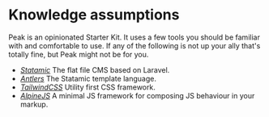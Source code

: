 # Knowledge assumptions

Peak is an opinionated Starter Kit. It uses a few tools you should be familiar with and comfortable to use. If any of the following is not up your ally that's totally fine, but Peak might not be for you. 

- *[Statamic](https://statamic.dev)* The flat file CMS based on Laravel.
- *[Antlers](https://statamic.dev/antlers#content)* The Statamic template language.
- *[TailwindCSS](https://tailwindcss.com)* Utility first CSS framework.
- *[AlpineJS](https://github.com/alpinejs/alpine/)* A minimal JS framework for composing JS behaviour in your markup.
